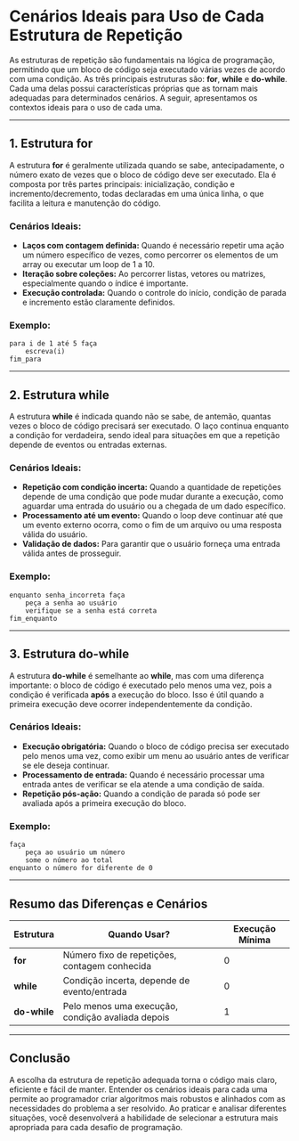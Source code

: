 
# Cenários Ideais para Uso de Cada Estrutura de Repetição

As estruturas de repetição são fundamentais na lógica de programação, permitindo que um bloco de código seja executado várias vezes de acordo com uma condição. As três principais estruturas são: **for**, **while** e **do-while**. Cada uma delas possui características próprias que as tornam mais adequadas para determinados cenários. A seguir, apresentamos os contextos ideais para o uso de cada uma.

---

## 1. Estrutura **for**

A estrutura **for** é geralmente utilizada quando se sabe, antecipadamente, o número exato de vezes que o bloco de código deve ser executado. Ela é composta por três partes principais: inicialização, condição e incremento/decremento, todas declaradas em uma única linha, o que facilita a leitura e manutenção do código.

### **Cenários Ideais:**
- **Laços com contagem definida:** Quando é necessário repetir uma ação um número específico de vezes, como percorrer os elementos de um array ou executar um loop de 1 a 10.
- **Iteração sobre coleções:** Ao percorrer listas, vetores ou matrizes, especialmente quando o índice é importante.
- **Execução controlada:** Quando o controle do início, condição de parada e incremento estão claramente definidos.

### **Exemplo:**
```pseudo
para i de 1 até 5 faça
    escreva(i)
fim_para
```
---

## 2. Estrutura **while**

A estrutura **while** é indicada quando não se sabe, de antemão, quantas vezes o bloco de código precisará ser executado. O laço continua enquanto a condição for verdadeira, sendo ideal para situações em que a repetição depende de eventos ou entradas externas.

### **Cenários Ideais:**
- **Repetição com condição incerta:** Quando a quantidade de repetições depende de uma condição que pode mudar durante a execução, como aguardar uma entrada do usuário ou a chegada de um dado específico.
- **Processamento até um evento:** Quando o loop deve continuar até que um evento externo ocorra, como o fim de um arquivo ou uma resposta válida do usuário.
- **Validação de dados:** Para garantir que o usuário forneça uma entrada válida antes de prosseguir.

### **Exemplo:**
```pseudo
enquanto senha_incorreta faça
    peça a senha ao usuário
    verifique se a senha está correta
fim_enquanto
```
---

## 3. Estrutura **do-while**

A estrutura **do-while** é semelhante ao **while**, mas com uma diferença importante: o bloco de código é executado pelo menos uma vez, pois a condição é verificada **após** a execução do bloco. Isso é útil quando a primeira execução deve ocorrer independentemente da condição.

### **Cenários Ideais:**
- **Execução obrigatória:** Quando o bloco de código precisa ser executado pelo menos uma vez, como exibir um menu ao usuário antes de verificar se ele deseja continuar.
- **Processamento de entrada:** Quando é necessário processar uma entrada antes de verificar se ela atende a uma condição de saída.
- **Repetição pós-ação:** Quando a condição de parada só pode ser avaliada após a primeira execução do bloco.

### **Exemplo:**
```pseudo
faça
    peça ao usuário um número
    some o número ao total
enquanto o número for diferente de 0
```
---

## **Resumo das Diferenças e Cenários**

| Estrutura   | Quando Usar?                                      | Execução Mínima |
|-------------|---------------------------------------------------|-----------------|
| **for**     | Número fixo de repetições, contagem conhecida     | 0               |
| **while**   | Condição incerta, depende de evento/entrada       | 0               |
| **do-while**| Pelo menos uma execução, condição avaliada depois | 1               |

---

## **Conclusão**

A escolha da estrutura de repetição adequada torna o código mais claro, eficiente e fácil de manter. Entender os cenários ideais para cada uma permite ao programador criar algoritmos mais robustos e alinhados com as necessidades do problema a ser resolvido. Ao praticar e analisar diferentes situações, você desenvolverá a habilidade de selecionar a estrutura mais apropriada para cada desafio de programação.
```
